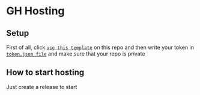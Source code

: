 # GH Hosting

## Setup

First of all, click [`use this template`](https://github.com/Rishiraj0100/ghhost/generate)
on this repo and then
write your token in [`token.json file`](/token.json)
and make sure that your repo is private

## How to start hosting

Just create a release to start

